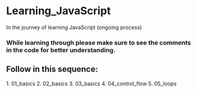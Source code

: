 # Learning_JavaScript
In the journey of learning JavaScript (ongoing process)

<h3>While learning through please make sure to see the comments in the code for better understanding.</h3>

<h2>Follow in this sequence:</h2>
1. 01_basics
2. 02_basics
3. 03_basics
4. 04_control_flow
5. 05_loops
